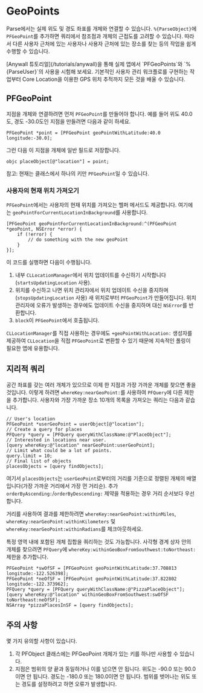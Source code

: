 # GeoPoints

Parse에서는 실제 위도 및 경도 좌표를 개체와 연결할 수 있습니다.  `%{ParseObject}`에 `PFGeoPoint`를 추가하면 쿼리에서 참조점과 개체의 근접도를 고려할 수 있습니다.  따라서 다른 사용자 근처에 있는 사용자나 사용자 근처에 있는 장소를 찾는 등의 작업을 쉽게 수행할 수 있습니다.

<div class='tip info'><div>
  [Anywall 튜토리얼](/tutorials/anywall)을 통해 실제 앱에서 `PFGeoPoints`와 `%{ParseUser}`의 사용을 시험해 보세요. 기본적인 사용자 관리 워크플로를 구현하는 작업부터 Core Location을 이용한 GPS 위치 추적까지 모든 것을 배울 수 있습니다.
</div></div>

## PFGeoPoint

지점을 개체와 연결하려면 먼저 `PFGeoPoint`를 만들어야 합니다.  예를 들어 위도 40.0도, 경도 -30.0도인 지점을 만들려면 다음과 같이 하세요.

```objc
PFGeoPoint *point = [PFGeoPoint geoPointWithLatitude:40.0 longitude:-30.0];
```

그런 다음 이 지점을 개체에 일반 필드로 저장합니다.

```objc placeObject[@"location"] = point;```

참고: 현재는 클래스에서 하나의 키만 `PFGeoPoint`일 수 있습니다.

### 사용자의 현재 위치 가져오기

`PFGeoPoint`에서는 사용자의 현재 위치를 가져오는 헬퍼 메서드도 제공합니다. 여기에는 `geoPointForCurrentLocationInBackground`를 사용합니다.

```objc
[PFGeoPoint geoPointForCurrentLocationInBackground:^(PFGeoPoint *geoPoint, NSError *error) {
    if (!error) {
        // do something with the new geoPoint
    }
}];
```

이 코드를 실행하면 다음이 수행됩니다.

1.  내부 `CLLocationManager`에서 위치 업데이트를 수신하기 시작합니다(`startsUpdatingLocation` 사용).
2.  위치를 수신하고 나면 위치 관리자에서 위치 업데이트 수신을 중지하며(`stopsUpdatingLocation` 사용) 새 위치로부터 `PFGeoPoint`가 만들어집니다. 위치 관리자에 오류가 발생하는 경우에도 업데이트 수신을 중지하며 대신 `NSError`를 반환합니다.
3.  `block`이 `PFGeoPoint`에서 호출됩니다.

`CLLocationManager`를 직접 사용하는 경우에도 `+geoPointWithLocation:` 생성자를 제공하여 `CLLocation`을 직접 `PFGeoPoint`로 변환할 수 있기 때문에 지속적인 폴링이 필요한 앱에 유용합니다.

## 지리적 쿼리

공간 좌표를 갖는 여러 개체가 있으므로 이제 한 지점과 가장 가까운 개체를 찾으면 좋을 것입니다.  이렇게 하려면 `whereKey:nearGeoPoint:`를 사용하여 `PFQuery`에 다른 제한을 추가합니다.  사용자와 가장 가까운 장소 10개의 목록을 가져오는 쿼리는 다음과 같습니다.

```objc
// User's location
PFGeoPoint *userGeoPoint = userObject[@"location"];
// Create a query for places
PFQuery *query = [PFQuery queryWithClassName:@"PlaceObject"];
// Interested in locations near user.
[query whereKey:@"location" nearGeoPoint:userGeoPoint];
// Limit what could be a lot of points.
query.limit = 10;
// Final list of objects
placesObjects = [query findObjects];
```

여기서 `placesObjects`는 `userGeoPoint`로부터의 거리를 기준으로 정렬된 개체의 배열입니다(가장 가까운 거리에서 가장 먼 거리순). 추가 `orderByAscending:`/`orderByDescending:` 제약을 적용하는 경우 거리 순서보다 우선합니다.

거리를 사용하여 결과를 제한하려면 `whereKey:nearGeoPoint:withinMiles`, `whereKey:nearGeoPoint:withinKilometers` 및 `whereKey:nearGeoPoint:withinRadians`를 체크아웃하세요.

특정 영역 내에 포함된 개체 집합을 쿼리하는 것도 가능합니다.  사각형 경계 상자 안의 개체를 찾으려면 `PFQuery`에 `whereKey:withinGeoBoxFromSouthwest:toNortheast:` 제한을 추가합니다.

```objc
PFGeoPoint *swOfSF = [PFGeoPoint geoPointWithLatitude:37.708813 longitude:-122.526398];
PFGeoPoint *neOfSF = [PFGeoPoint geoPointWithLatitude:37.822802 longitude:-122.373962];
PFQuery *query = [PFQuery queryWithClassName:@"PizzaPlaceObject"];
[query whereKey:@"location" withinGeoBoxFromSouthwest:swOfSF toNortheast:neOfSF];
NSArray *pizzaPlacesInSF = [query findObjects];
```

## 주의 사항

몇 가지 유의할 사항이 있습니다.

1.  각 PFObject 클래스에는 PFGeoPoint 개체가 있는 키를 하나만 사용할 수 있습니다.
2.  지점은 범위의 양 끝과 동일하거나 이를 넘으면 안 됩니다.  위도는 -90.0 또는 90.0이면 안 됩니다.  경도는 -180.0 또는 180.0이면 안 됩니다.  범위를 벗어나는 위도 또는 경도를 설정하려고 하면 오류가 발생합니다.
